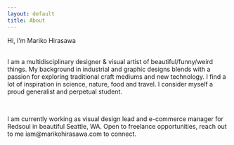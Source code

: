 ```yaml
---
layout: default
title: About
---
```


<div class="page-width main-content">
<div class="about-content pad">
<div class="about-header">Hi, I’m Mariko&nbsp;Hirasawa</div>
<br>
<p class="about">I am a multidisciplinary designer & visual artist of beautiful/funny/weird things. My background in industrial and graphic designs blends with a passion for exploring traditional craft mediums and new technology. I find a lot of inspiration in science, nature, food and travel. I consider myself a proud generalist and perpetual student.</p>
<br>
<p class="about">I am currently working as visual design lead and e-commerce manager for Redsoul in beautiful Seattle, WA. Open to freelance opportunities, reach out to me iam@marikohirasawa.com to connect.</p>
</div>
</div>
<!-- /.blurb -->

<script>

</script>
